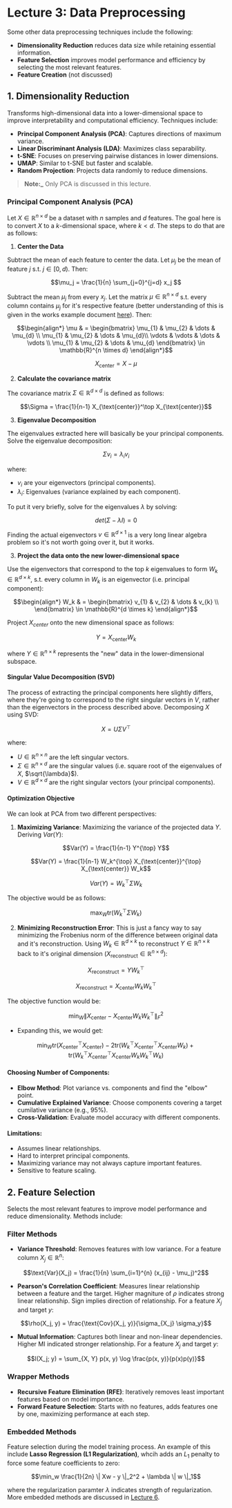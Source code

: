 # Lecture 3: Data Preprocessing

Some other data preprocessing techniques include the following:

- **Dimensionality Reduction** reduces data size while retaining essential information.
- **Feature Selection** improves model performance and efficiency by selecting the most relevant features.
- **Feature Creation** (not discussed)

## **1. Dimensionality Reduction**
Transforms high-dimensional data into a lower-dimensional space to improve interpretability and computational efficiency. Techniques include:
- **Principal Component Analysis (PCA)**: Captures directions of maximum variance.
- **Linear Discriminant Analysis (LDA)**: Maximizes class separability.
- **t-SNE**: Focuses on preserving pairwise distances in lower dimensions.
- **UMAP**: Similar to t-SNE but faster and scalable.
- **Random Projection**: Projects data randomly to reduce dimensions.

> **Note:_**  Only PCA is discussed in this lecture.

### **Principal Component Analysis (PCA)**

Let $X \in \mathbb{R}^{n \times d}$ be a dataset with $n$ samples and $d$ features. The goal here is to convert $X$ to a $k$-dimensional space, where $k < d$. The steps to do that are as follows:

1. **Center the Data**

Subtract the mean of each feature to center the data. Let $\mu_j$ be the mean of feature $j$ s.t. $j \in [0, d)$. Then:

$$\mu_j = \frac{1}{n} \sum_{j=0}^{j=d} x_j $$
    
Subtract the mean $\mu_j$ from every $x_j$. Let the matrix $\mu \in \mathbb{R}^{n \times d}$ s.t. every column contains $\mu_j$ for it's respective feature (better understanding of this is given in the works example document [here](https://github.com/lujain-khalil/MLR570-Final/blob/main/Notes/Practice/Lecture%203.md)). Then:

$$\begin{align*}
    \mu & = \begin{bmatrix}
           \mu_{1} & \mu_{2} & \dots & \mu_{d} \\
           \mu_{1} & \mu_{2} & \dots & \mu_{d}\\
           \vdots & \vdots & \dots & \vdots \\
           \mu_{1} & \mu_{2} & \dots & \mu_{d}
         \end{bmatrix} \in \mathbb{R}^{n \times d}
  \end{align*}$$

$$X_{\text{center}} = X - \mu$$

$$$$

2. **Calculate the covariance matrix**

The covariance matrix $\Sigma \in \mathbb{R}^{d \times d}$ is defined as follows:

$$\Sigma = \frac{1}{n-1} X_{\text{center}}^\top X_{\text{center}}$$


3. **Eigenvalue Decomposition**

The eigenvalues extracted here will basically be your principal components. Solve the eigenvalue decomposition:

$$\Sigma v_i = \lambda_i v_i$$

where:
- $v_i$ are your eigenvectors (principal components).
- $\lambda_i$: Eigenvalues (variance explained by each component).

To put it very briefly, solve for the eigenvalues $\lambda$ by solving:

$$det(\Sigma - \lambda I) = 0$$
    
Finding the actual eigenvectors $v \in \mathbb{R}^{d \times 1}$ is a very long linear algebra problem so it's not worth going over it, but it works.

3. **Project the data onto the new lower-dimensional space**

Use the eigenvectors that correspond to the top $k$ eigenvalues to form $W_k \in \mathbb{R}^{d \times k}$, s.t. every column in $W_k$ is an eigenvector (i.e. principal component):

$$\begin{align*}
    W_k & = \begin{bmatrix}
           v_{1} & v_{2} & \dots & v_{k} \\
         \end{bmatrix} \in \mathbb{R}^{d \times k}
  \end{align*}$$

Project $X_{center}$ onto the new dimensional space as follows:

$$Y = X_{\text{center}} W_k$$

where $Y \in \mathbb{R}^{n \times k}$ represents the "new" data in the lower-dimensional subspace.

#### **Singular Value Decomposition (SVD)**

The process of extracting the principal components here slightly differs, where they're going to correspond to the right singular vectors in $V$, rather than the eigenvectors in the process described above. Decomposing $X$ using SVD:

$$X = U \Sigma V^\top$$

where:
- $U \in \mathbb{R}^{n \times n}$ are the left singular vectors.
- $\Sigma \in \mathbb{R}^{n \times d}$ are the singular values (i.e. square root of the eigenvalues of $X$, $\sqrt{\lambda}$).
- $V \in \mathbb{R}^{d \times d}$ are the right singular vectors (your principal components).

#### **Optimization Objective**
We can look at PCA from two different perspectives:

1. **Maximizing Variance**: Maximizing the variance of the projected data $Y$. Deriving $Var(Y)$:

$$Var(Y) = \frac{1}{n-1} Y^{\top} Y$$

$$Var(Y) = \frac{1}{n-1} W_k^{\top} X_{\text{center}}^{\top} X_{\text{center}} W_k$$
    
$$Var(Y) = W_k^{\top} \Sigma W_k$$
    
The objective would be as follows:
    
$$\max_W \text{tr}(W_k^\top \Sigma W_k)$$

2. **Minimizing Reconstruction Error**: This is just a fancy way to say minimizing the Frobenius norm of the difference between original data and it's reconstruction. Using $W_k \in \mathbb{R}^{d \times k}$ to reconstruct $Y \in \mathbb{R}^{n \times k}$ back to it's original dimension ($X_{\text{reconstruct}} \in \mathbb{R}^{n \times d}$):
    
$$X_{\text{reconstruct}} = Y W_k^{\top}$$
    
$$X_{\text{reconstruct}} = X_{\text{center}} W_k W_k^{\top}$$
    
The objective function would be:
    
$$\min_W \| X_{\text{center}} - X_{\text{center}} W_k W_k^\top \|_F^2$$
    
- Expanding this, we would get:
    
$$\min_W \text{tr}(X_{\text{center}}^{\top} X_{\text{center}}) - 2 \text{tr}(W_k^{\top} X_{\text{center}}^{\top} X_{\text{center}} W_k) + \text{tr}(W_k^{\top} X_{\text{center}}^{\top} X_{\text{center}} W_k W_k^{\top} W_k)$$

#### **Choosing Number of Components**:
- **Elbow Method**: Plot variance vs. components and find the "elbow" point.
- **Cumulative Explained Variance**: Choose components covering a target cumilative variance (e.g., 95%).
- **Cross-Validation**: Evaluate model accuracy with different components.

#### **Limitations**:
- Assumes linear relationships.
- Hard to interpret principal components.
- Maximizing variance may not always capture important features.
- Sensitive to feature scaling.

## **2. Feature Selection**
Selects the most relevant features to improve model performance and reduce dimensionality. Methods include:

### **Filter Methods**
- **Variance Threshold**: Removes features with low variance. For a feature column $X_j \in \mathbb{R}^{n}$:
     
$$\text{Var}(X_j) = \frac{1}{n} \sum_{i=1}^{n} (x_{ij} - \mu_j)^2$$

- **Pearson's Correlation Coefficient**: Measures linear relationship between a feature and the target. Higher magniture of $\rho$ indicates strong linear relationship. Sign implies direction of relationship. For a feature $X_j$ and target $y$:
    
$$\rho(X_j, y) = \frac{\text{Cov}(X_j, y)}{\sigma_{X_j} \sigma_y}$$

- **Mutual Information**: Captures both linear and non-linear dependencies. Higher MI indicated stronger relationship. For a feature $X_j$ and target $y$:
    
$$I(X_j; y) = \sum_{X, Y} p(x, y) \log \frac{p(x, y)}{p(x)p(y)}$$
    

### **Wrapper Methods**
- **Recursive Feature Elimination (RFE)**: Iteratively removes least important features based on model importance.
- **Forward Feature Selection**: Starts with no features, adds features one by one, maximizing performance at each step.

### **Embedded Methods**
Feature selection during the model training process. An example of this include **Lasso Regression (L1 Regularization)**, whcih adds an $L_1$ penalty to force some feature coefficients to zero:
    
$$\min_w \frac{1}{2n} \| Xw - y \|_2^2 + \lambda \| w \|_1$$
    
where the regularization paramter $\lambda$ indicates strength of regularization. More embedded methods are discussed in [Lecture 6](https://github.com/lujain-khalil/MLR570-Final/blob/main/Notes/Lecture%206.md).
